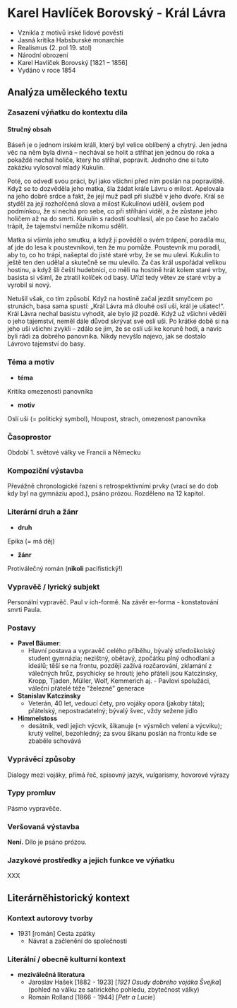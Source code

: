 # Karel Havlíček Borovský - Král Lávra

- Vznikla z motivů irské lidové pověsti
- Jasná kritika Habsburské monarchie
- Realismus (2. pol 19. stol)
- Národní obrození
- Karel Havlíček Borovský [1821 – 1856]
- Vydáno v roce 1854

## Analýza uměleckého textu

### Zasazení výňatku do kontextu díla

#### Stručný obsah

Báseň je o jednom irském králi, který byl velice oblíbený a chytrý. Jen jedna věc na něm byla divná – nechával se holit a stříhat jen jednou do roka a pokaždé nechal holiče, který ho stříhal, popravit. Jednoho dne si tuto zakázku vylosoval mladý Kukulín.

Poté, co odvedl svou práci, byl jako všichni před ním poslán na popraviště. Když se to dozvěděla jeho matka, šla žádat krále Lávru o milost. Apelovala na jeho dobré srdce a fakt, že její muž padl při službě v jeho dvoře. Král se styděl za její rozhořčená slova a milost Kukulínovi udělil, ovšem pod podmínkou, že si nechá pro sebe, co při stříhání viděl, a že zůstane jeho holičem až na do smrti. Kukulín s radostí souhlasil, ale po čase ho začalo trápit, že tajemství nemůže nikomu sdělit.

Matka si všimla jeho smutku, a když jí pověděl o svém trápení, poradila mu, ať jde do lesa k poustevníkovi, ten že mu pomůže. Poustevník mu poradil, aby to, co ho trápí, našeptal do jisté staré vrby, že se mu uleví. Kukulín to ještě ten den udělal a skutečně se mu ulevilo. Za čas král uspořádal velikou hostinu, a když šli čeští hudebníci, co měli na hostině hrát kolem staré vrby, basista si všiml, že ztratil kolíček od basy. Uřízl tedy větev ze staré vrby a vyrobil si nový.

Netušil však, co tím způsobí. Když na hostině začal jezdit smyčcem po strunách, basa sama spustí: „Král Lávra má dlouhé oslí uši, král je ušatec!“. Král Lávra nechal basistu vyhodit, ale bylo již pozdě. Když už všichni věděli o jeho tajemství, neměl dále důvod skrývat své oslí uši. Po krátké době si na jeho uši všichni zvykli – zdálo se jim, že se oslí uši ke koruně hodí, a navíc byli rádi za dobrého panovníka. Nikdy nevyšlo najevo, jak se dostalo Lávrovo tajemství do basy.

### Téma a motiv

- **téma**

Kritika omezenosti panovníka

- **motiv**

Oslí uši (= politický symbol), hloupost, strach, omezenost panovníka

### Časoprostor

Období 1. světové války ve Francii a Německu

### Kompoziční výstavba

Převážně chronologické řazení s retrospektivními prvky (vrací se do dob kdy byl na gymnáziu apod.), psáno prózou. Rozděleno na 12 kapitol.

### Literární druh a žánr

- **druh**

Epika (= má děj)

- **žánr**

Protiválečný román (**nikoli** pacifistický!)

### Vypravěč / lyrický subjekt

Personální vypravěč. Paul v ich-formě. Na závěr er-forma - konstatování smrti Paula.

### Postavy

- **Pavel Bäumer**:
    - Hlavní postava a vypravěč celého příběhu, bývalý středoškolský student gymnázia; nezištný, obětavý, zpočátku plný odhodlaní a ideálů; těší se na frontu, později zažívá rozčarování, zklamání z válečných hrůz, psychicky se hroutí; jeho přáteli jsou Katczinsky, Kropp, Tjaden, Müller, Wolf, Kemmerich aj. - Pavlovi spolužáci, váleční přátelé téže "železné" generace
- **Stanislav Katczinsky**
    - Veterán, 40 let, vedoucí čety, pro vojáky opora (jakoby táta); přátelský, nepostradatelný; bývalý švec, vždy sežene jídlo
- **Himmelstoss**
    - desátník, vedl jejich výcvik, šikanuje (= výsměch velení a výcviku); krutý velitel, bezohledný; za svou šikanu poslán na frontu kde se zbaběle schovává

### Vyprávěcí způsoby
Dialogy mezi vojáky, přímá řeč, spisovný jazyk, vulgarismy, hovorové výrazy

### Typy promluv
Pásmo vypravěče.

### Veršovaná výstavba
**Není.** Dílo je psáno prózou.

### Jazykové prostředky a jejich funkce ve výňatku

XXX

## Literárněhistorický kontext
### Kontext autorovy tvorby

- 1931 [román] Cesta zpátky
    - Návrat a začlenění do společnosti

### Literální / obecně kulturní kontext

- **meziválečná literatura**
    - Jaroslav Hašek [1882 - 1923] [*1921 Osudy dobrého vojáka Švejka*] (pohled na válku ze satirického pohledu, zbytečnost války)
    - Romain Rolland [1866 - 1944] [*Petr a Lucie*] 
